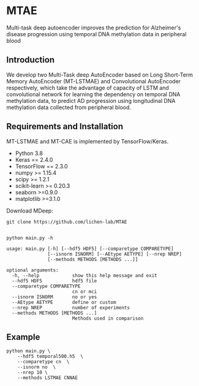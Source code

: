 # MTAE
Multi-task deep autoencoder improves the prediction for Alzheimer's disease progression using temporal DNA methylation data in peripheral blood


## Introduction
We develop two Multi-Task deep AutoEncoder based on Long Short-Term Memory AutoEncoder (MT-LSTMAE) and Convolutional AutoEncoder respectively, which take the advantage of capacity of LSTM and convolutional network for learning the dependency on temporal DNA methylation data, to predict AD progression using longitudinal DNA methylation data collected from peripheral blood. 


## Requirements and Installation

MT-LSTMAE and MT-CAE is implemented by TensorFlow/Keras.

- Python 3.8
- Keras == 2.4.0
- TensorFlow == 2.3.0
- numpy >= 1.15.4
- scipy >= 1.2.1
- scikit-learn >= 0.20.3
- seaborn >=0.9.0
- matplotlib >=3.1.0


Download MDeep:
```
git clone https://github.com/lichen-lab/MTAE
```


```

python main.py -h

usage: main.py [-h] [--hdf5 HDF5] [--comparetype COMPARETYPE]
               [--isnorm ISNORM] [--AEtype AETYPE] [--nrep NREP]
               [--methods METHODS [METHODS ...]]

optional arguments:
  -h, --help            show this help message and exit
  --hdf5 HDF5           hdf5 file
  --comparetype COMPARETYPE
                        cn or mci
  --isnorm ISNORM       no or yes
  --AEtype AETYPE       define or custom
  --nrep NREP           number of experiments
  --methods METHODS [METHODS ...]
                        Methods used in comparison

```


## Example


```
python main.py \
    --hdf5 temporal500.h5  \
    --comparetype cn  \
    --isnorm no  \
    --nrep 10 \
    --methods LSTMAE CNNAE
```


